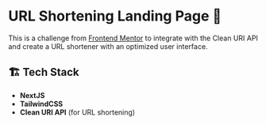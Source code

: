 # URL Shortening Landing Page 🔗

This is a challenge from [Frontend Mentor](https://www.frontendmentor.io/challenges/url-shortening-api-landing-page-2ce3ob-G) to integrate with the Clean URI API and create a URL shortener with an optimized user interface.

## 🏗️ Tech Stack

- **NextJS**
- **TailwindCSS**
- **Clean URI API** (for URL shortening)
